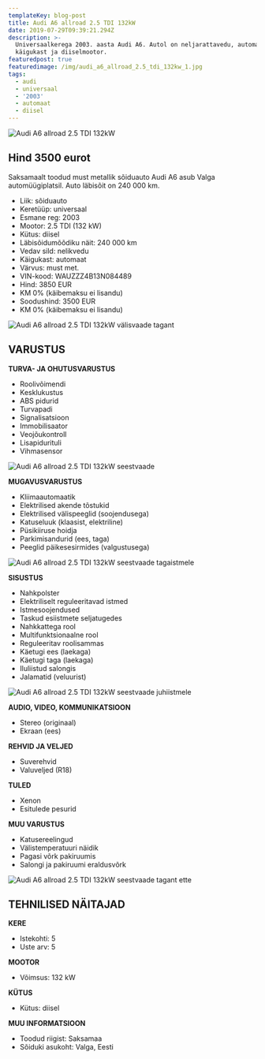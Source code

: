 ```yaml
---
templateKey: blog-post
title: Audi A6 allroad 2.5 TDI 132kW
date: 2019-07-29T09:39:21.294Z
description: >-
  Universaalkerega 2003. aasta Audi A6. Autol on neljarattavedu, automaat
  käigukast ja diiselmootor.
featuredpost: true
featuredimage: /img/audi_a6_allroad_2.5_tdi_132kw_1.jpg
tags:
  - audi
  - universaal
  - '2003'
  - automaat
  - diisel
---
```

![Audi A6 allroad 2.5 TDI 132kW](/img/audi_a6_allroad_2.5_tdi_132kw_1.jpg "Audi A6 allroad 2.5 TDI 132kW")

## Hind 3500 eurot

Saksamaalt toodud must metallik sõiduauto Audi A6 asub Valga automüügiplatsil. Auto läbisõit on 240 000 km.

* Liik:	sõiduauto
* Keretüüp:	universaal
* Esmane reg:	2003
* Mootor:	2.5 TDI (132 kW)
* Kütus:	diisel
* Läbisõidumõõdiku näit:	240 000 km
* Vedav sild:	nelikvedu
* Käigukast:	automaat
* Värvus:	must met.
* VIN-kood:	WAUZZZ4B13N084489
* Hind:	3850 EUR
* KM 0% (käibemaksu ei lisandu)
* Soodushind:	3500 EUR
* KM 0% (käibemaksu ei lisandu)

![Audi A6 allroad 2.5 TDI 132kW välisvaade tagant](/img/audi_a6_allroad_2.5_tdi_132kw_2.jpg "Audi A6 allroad 2.5 TDI 132kW välisvaade tagant")

## VARUSTUS

**TURVA- JA OHUTUSVARUSTUS**

* Roolivõimendi
* Kesklukustus
* ABS pidurid
* Turvapadi
* Signalisatsioon
* Immobilisaator
* Veojõukontroll
* Lisapidurituli
* Vihmasensor

![Audi A6 allroad 2.5 TDI 132kW seestvaade](/img/audi_a6_allroad_2.5_tdi_132kw_3.jpg "Audi A6 allroad 2.5 TDI 132kW seestvaade")

**MUGAVUSVARUSTUS**

* Kliimaautomaatik
* Elektrilised akende tõstukid
* Elektrilised välispeeglid (soojendusega)
* Katuseluuk (klaasist, elektriline)
* Püsikiiruse hoidja
* Parkimisandurid (ees, taga)
* Peeglid päikesesirmides (valgustusega)

![Audi A6 allroad 2.5 TDI 132kW seestvaade tagaistmele](/img/audi_a6_allroad_2.5_tdi_132kw_4.jpg "Audi A6 allroad 2.5 TDI 132kW seestvaade tagaistmele")

**SISUSTUS**

* Nahkpolster
* Elektriliselt reguleeritavad istmed
* Istmesoojendused
* Taskud esiistmete seljatugedes
* Nahkkattega rool
* Multifunktsionaalne rool
* Reguleeritav roolisammas
* Käetugi ees (laekaga)
* Käetugi taga (laekaga)
* Iluliistud salongis
* Jalamatid (veluurist)

![Audi A6 allroad 2.5 TDI 132kW seestvaade juhiistmele](/img/audi_a6_allroad_2.5_tdi_132kw_6.jpg "Audi A6 allroad 2.5 TDI 132kW seestvaade juhiistmele")

**AUDIO, VIDEO, KOMMUNIKATSIOON**

* Stereo (originaal)
* Ekraan (ees)

**REHVID JA VELJED**

* Suverehvid
* Valuveljed (R18)

**TULED**

* Xenon
* Esitulede pesurid

**MUU VARUSTUS**

* Katusereelingud
* Välistemperatuuri näidik
* Pagasi võrk pakiruumis
* Salongi ja pakiruumi eraldusvõrk

![Audi A6 allroad 2.5 TDI 132kW seestvaade tagant ette](/img/audi_a6_allroad_2.5_tdi_132kw_7.jpg "Audi A6 allroad 2.5 TDI 132kW seestvaade tagant ette")

## TEHNILISED NÄITAJAD

**KERE**

* Istekohti:	5
* Uste arv:	5

**MOOTOR**

* Võimsus:	132 kW

**KÜTUS**

* Kütus:	diisel

**MUU INFORMATSIOON**

* Toodud riigist: Saksamaa
* Sõiduki asukoht: Valga, Eesti
